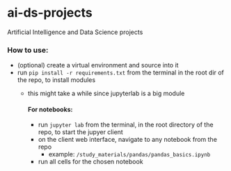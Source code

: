 # ai-ds-projects
Artificial Intelligence and Data Science projects

### How to use:
* (optional) create a virtual environment and source into it
* run `pip install -r requirements.txt` from the terminal in the root dir of the repo, to install modules
  * this might take a while since jupyterlab is a big module

      #### For notebooks:
      * run `jupyter lab` from the terminal, in the root directory of the repo, to start the jupyer client
      * on the client web interface, navigate to any notebook from the repo
        * example: `/study_materials/pandas/pandas_basics.ipynb`
      * run all cells for the chosen notebook